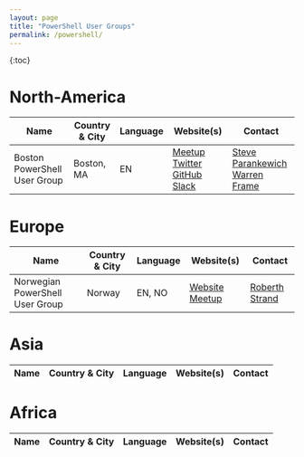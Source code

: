 ```yaml
---
layout: page
title: "PowerShell User Groups"
permalink: /powershell/
---
```


{:toc}

# North-America

| Name | Country & City | Language | Website(s) | Contact |
| ---- | -------------- | -------- | ---------- | ------- |
| Boston PowerShell User Group | Boston, MA | EN | [Meetup](https://www.meetup.com/Boston-PowerShell-User-Group/) [Twitter](https://twitter.com/bospsug) [GitHub](https://github.com/BosPSUG/) [Slack](https://powershell.slack.com/messages/boston/) | [Steve Parankewich](https://twitter.com/stpfarms) [Warren Frame](https://twitter.com/psCookieMonster) |

# Europe

| Name | Country & City | Language | Website(s) | Contact |
| ---- | -------------- | -------- | ---------- | ------- |
| Norwegian PowerShell User Group | Norway | EN, NO | [Website](https://npug.no) [Meetup](https://www.meetup.com/Norwegian-PowerShell-User-Group/) | [Roberth Strand](https://twitter.com/roberthtweets) |

# Asia

| Name | Country & City | Language | Website(s) | Contact |
| ---- | -------------- | -------- | ---------- | ------- |

# Africa

| Name | Country & City | Language | Website(s) | Contact |
| ---- | -------------- | -------- | ---------- | ------- |